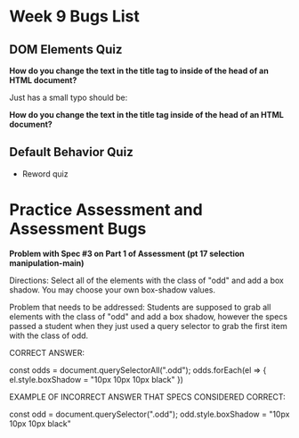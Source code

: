 # Week 9 Bugs List

## DOM Elements Quiz

 **How do you change the text in the title tag to inside of the head of an HTML document?**

Just has a small typo should be:

**How do you change the text in the title tag inside of the head of an HTML document?**


## **Default Behavior Quiz**

 * Reword quiz

# Practice Assessment and Assessment Bugs

 **Problem with Spec #3 on Part 1 of Assessment (pt 17 selection manipulation-main)**

Directions:  Select all of the elements with the class of "odd" and add a box shadow. You
may choose your own box-shadow values.

Problem that needs to be addressed:  Students are supposed to grab all elements with the class of "odd" and add a box shadow, however the specs passed a student when they just used a query selector to grab the first item with the class of odd. 

CORRECT ANSWER:

const odds = document.querySelectorAll(".odd");
odds.forEach(el => {
    el.style.boxShadow = "10px 10px 10px black"
})

EXAMPLE OF INCORRECT ANSWER THAT SPECS CONSIDERED CORRECT:

const odd = document.querySelector(".odd");
odd.style.boxShadow = "10px 10px 10px black"
